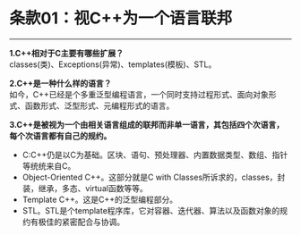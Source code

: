 # 条款01：视C++为一个语言联邦
----------------

**1.C++相对于C主要有哪些扩展？**<br>
classes(类)、Exceptions(异常)、templates(模板)、STL。

**2.C++是一种什么样的语言？**<br>
如今，C++已经是个多重泛型编程语言，一个同时支持过程形式、面向对象形式、函数形式、泛型形式、元编程形式的语言。

**3.C++是被视为一个由相关语言组成的联邦而非单一语言，其包括四个次语言，每个次语言都有自己的规约。**<br>
* C:C++仍是以C为基础。区块、语句、预处理器、内置数据类型、数组、指针等统统来自C。
* Object-Oriented C++。这部分就是C with Classes所诉求的，classes，封装，继承，多态、virtual函数等等。
* Template C++。这是C++的泛型编程部分。
* STL。STL是个template程序库，它对容器、迭代器、算法以及函数对象的规约有极佳的紧密配合与协调。

